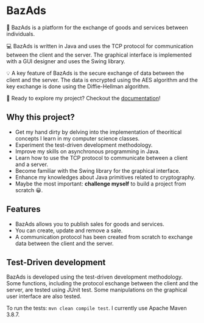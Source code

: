 # BazAds

:dart: BazAds is a platform for the exchange of goods and services between individuals.

:computer: BazAds is written in Java and uses the TCP protocol for communication between the client and the server. The graphical interface is implemented with a GUI designer and uses the Swing library.

:bulb: A key feature of BazAds is the secure exchange of data between the client and the server. The data is encrypted using the AES algorithm and the key exchange is done using the Diffie-Hellman algorithm.

:rocket: Ready to explore my project? Checkout the [documentation](https://groumage.github.io/PetitesAnnonces/Doxygen/index.html)!

## Why this project?

- Get my hand dirty by delving into the implementation of theoritical concepts I learn in my computer science classes.
- Experiment the test-driven development methodology.
- Improve my skills on asynchronous programming in Java.
- Learn how to use the TCP protocol to communicate between a client and a server.
- Become familiar with the Swing library for the graphical interface.
- Enhance my knowledges about Java primitives related to cryptography.
- Maybe the most important: **challenge myself** to build a project from scratch :grinning:.

## Features

- BazAds allows you to publish sales for goods and services.
- You can create, update and remove a sale.
- A communication protocol has been created from scratch to exchange data between the client and the server.

## Test-Driven development

BazAds is developed using the test-driven development methodology. Some functions, including the protocol eschange between the client and the server, are tested using JUnit test. Some manipulations on the graphical user interface are also tested.

To run the tests: `mvn clean compile test`. I currently use Apache Maven 3.8.7.